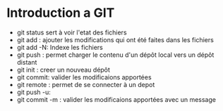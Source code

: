 # Introduction a GIT
* git status sert à voir l'etat des fichiers 
* git add : ajouter les modifications qui ont été faites dans les fichiers
* git add -N: Indexe les fichiers
* git push : permet charger le contenu d'un dépôt local vers un dépôt distant
* git init : creer un nouveau dépôt
* git commit: valider les modificaions apportées
* git remote : permet de se connecter à un depot
* git push -u:
* git commit -m : valider les modificaions apportées avec un message

